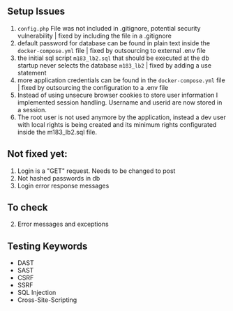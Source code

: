 ## Setup Issues

1. `config.php` File was not included in .gitignore, potential security vulnerability | fixed by including the file in a .gitignore
2. default password for database can be found in plain text inside the `docker-compose.yml` file | fixed by outsourcing to external .env file
3. the initial sql script `m183_lb2.sql` that should be executed at the db startup never selects the database `m183_lb2` | fixed by adding a use statement
4. more application credentials can be found in the `docker-compose.yml` file | fixed by outsourcing the configuration to a .env file
5. Instead of using unsecure browser cookies to store user information I implemented session handling. Username and userid are now stored in a session.
6. The root user is not used anymore by the application, instead a dev user with local rights is being created and its minimum rights configurated inside the m183_lb2.sql file.

## Not fixed yet:
1. Login is a "GET" request. Needs to be changed to post
4. Not hashed passwords in db
5. Login error response messages

## To check
2. Error messages and exceptions

## Testing Keywords
- DAST
- SAST
- CSRF
- SSRF
- SQL Injection
- Cross-Site-Scripting